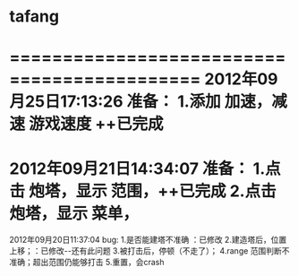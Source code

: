 tafang
======

============================================
2012年09月25日17:13:26
准备：
    1.添加 加速，减速 游戏速度 ++已完成
============================================
2012年09月21日14:34:07
准备：
    1.点击 炮塔，显示 范围，++已完成
    2.点击 炮塔，显示 菜单，
============================================

2012年09月20日11:37:04
bug:
    1.是否能建塔不准确 ：已修改
    2.建造塔后，位置上移；：已修改--还有此问题
    3.被打击后，停顿（不走了）；
    4.range 范围判断不准确；超出范围仍能够打击
    5.重置，会crash
    